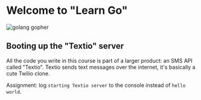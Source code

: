 # Welcome to "Learn Go"

![golang gopher](https://go.dev/blog/gopher/header.jpg)

## Booting up the "Textio" server

All the code you write in this course is part of a larger product: an SMS API called "Textio". Textio sends text messages over the internet, it's basically a cute Twilio clone.

Assignment: log `starting Textio server` to the console instead of `hello world`.